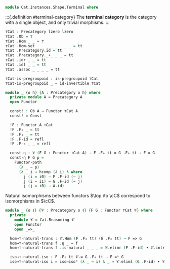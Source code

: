 <!--
```agda
open import 1Lab.Prelude

open import Cat.Functor.Naturality
open import Cat.Functor.Base
open import Cat.Groupoid
open import Cat.Morphism
open import Cat.Base

import Cat.Reasoning
```
-->

```agda
module Cat.Instances.Shape.Terminal where
```

<!--
```agda
open Precategory
```
-->

:::{.definition #terminal-category}
The **terminal category** is the category with a single object, and only
trivial morphisms.
:::

```agda
⊤Cat : Precategory lzero lzero
⊤Cat .Ob = ⊤
⊤Cat .Hom _ _ = ⊤
⊤Cat .Hom-set _ _ _ _ _ _ _ _ = tt
⊤Cat .Precategory.id = tt
⊤Cat .Precategory._∘_ _ _ = tt
⊤Cat .idr _ _ = tt
⊤Cat .idl _ _ = tt
⊤Cat .assoc _ _ _ _ = tt

⊤Cat-is-pregroupoid : is-pregroupoid ⊤Cat
⊤Cat-is-pregroupoid _ = id-invertible ⊤Cat

module _ {o h} {A : Precategory o h} where
  private module A = Precategory A
  open Functor

  const! : Ob A → Functor ⊤Cat A
  const! = Const

  !F : Functor A ⊤Cat
  !F .F₀ _ = tt
  !F .F₁ _ = tt
  !F .F-id = refl
  !F .F-∘ _ _ = refl

  const-η : ∀ (F G : Functor ⊤Cat A) → F .F₀ tt ≡ G .F₀ tt → F ≡ G
  const-η F G p =
    Functor-path
      (λ _ → p)
      (λ _ i → hcomp (∂ i) λ where
        j (i = i0) → F .F-id (~ j)
        j (i = i1) → G .F-id (~ j)
        j (j = i0) → A.id)
```


Natural isomorphisms between functors $\top \to \cC$
correspond to isomorphisms in $\cC$.

```agda
module _ {o ℓ} {𝒞 : Precategory o ℓ} {F G : Functor ⊤Cat 𝒞} where
  private
    module 𝒞 = Cat.Reasoning 𝒞
    open Functor
    open _=>_

  hom→⊤-natural-trans : 𝒞.Hom (F .F₀ tt) (G .F₀ tt) → F => G
  hom→⊤-natural-trans f .η _ = f
  hom→⊤-natural-trans f .is-natural _ _ _ = 𝒞.elimr (F .F-id) ∙ 𝒞.introl (G .F-id)

  iso→⊤-natural-iso : F .F₀ tt 𝒞.≅ G .F₀ tt → F ≅ⁿ G
  iso→⊤-natural-iso i = iso→isoⁿ (λ _ → i) λ _ → 𝒞.eliml (G .F-id) ∙ 𝒞.intror (F .F-id)
```

<!--
```agda
module _ {o ℓ o' ℓ'} {𝒞 : Precategory o ℓ} {𝒟 : Precategory o' ℓ'} where
  private
    module 𝒟 = Precategory 𝒟
    open Functor
    open _=>_

  idnat-constr
    : ∀ {M : Functor ⊤Cat 𝒟}
    → M F∘ !F => Const {C = 𝒞} (M .F₀ tt)
  idnat-constr .η _ = 𝒟.id
  idnat-constr {M = M} .is-natural _ _ _ = ap (𝒟.id 𝒟.∘_) (M .F-id)
```
-->
